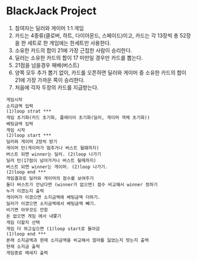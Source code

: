 # BlackJack Project

1. 참여자는 딜러와 게이머 1:1 게임
2. 카드는 4종류(클로버, 하트, 다이아몬드, 스페이드)이고,
	카드는 각 13장씩 총 52장을 한 세트로 한 게임에는 한세트만 사용한다.
3. 소유한 카드의 합이 21에 가장 근접한 사람이 승리한다.
4. 딜러는 소유한 카드의 합이 17 미만일 경우만 카드를 뽑는다.
5. 21점을 넘을경우 패배(버스트)
6. 양쪽 모두 추가 뽑기 없이, 카드를 오픈하면 딜러와 게이머 중 소유한 카드의 합이 21에 가장 가까운 쪽이 승리한다.
7. 처음에 각자 두장의 카드를 지급받는다.

```
게임시작   
소지금액 입력   
(1)loop strat *** 
게임 초기화(카드 초기화, 플레이어 초기화(딜러, 게이머 객체 초기화))   
베팅금액 입력   
게임 시작   
(2)loop start *** 
딜러와 게이머 2장씩 받기   
게이머 턴(게이머가 멈추거나 버스트 될떄까지)   
버스트 되면 winner는 딜러. (2)loop 나가기   
딜러 턴(17점이 넘어가거나 버스트 될때까지)   
버스트 되면 winner는 게이머. (2)loop 나가기.   
(2)loop end ***
게임결과로 딜러와 게이머의 점수를 보여주기   
둘다 버스트가 안났다면 (winner가 없으면) 점수 비교해서 winner 정하기
누가 이겼는지 출력
게이머가 이겼으면 소지금액에 베팅금액 더하기.
딜러가 이겼으면 소지금액에서 베팅금액 빼기.
비기면 아무것도 안함
돈 없으면 게임 에서 내쫓기
게임 더할지 선택 
게임 더 하고싶으면 (1)loop start로 돌아감
(1)loop end ***
본래 소지금액과 현재 소지금액을 비교해서 얼마를 잃었는지 땃는지 출력
현재 소지금 출력
게임종료 메세지 출력
```
